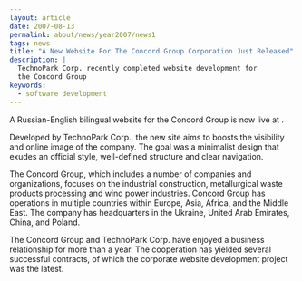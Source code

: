 ```yaml
---
layout: article
date: 2007-08-13
permalink: about/news/year2007/news1
tags: news
title: "A New Website For The Concord Group Corporation Just Released"
description: |
  TechnoPark Corp. recently completed website development for
  the Concord Group
keywords:
  - software development
---
```


A Russian-English bilingual website for the Concord Group is now live at .

Developed by TechnoPark Corp., the new site aims to boosts the visibility and online image of the
company. The goal was a minimalist design that exudes an official style, well-defined structure and
clear navigation.

The Concord Group, which includes a number of companies and organizations, focuses on the industrial
construction, metallurgical waste products processing and wind power industries. Concord Group has
operations in multiple countries within Europe, Asia, Africa, and the Middle East. The company has
headquarters in the Ukraine, United Arab Emirates, China, and Poland.

The Concord Group and TechnoPark Corp. have enjoyed a business relationship for more than a year.
The cooperation has yielded several successful contracts, of which the corporate website development
project was the latest.
